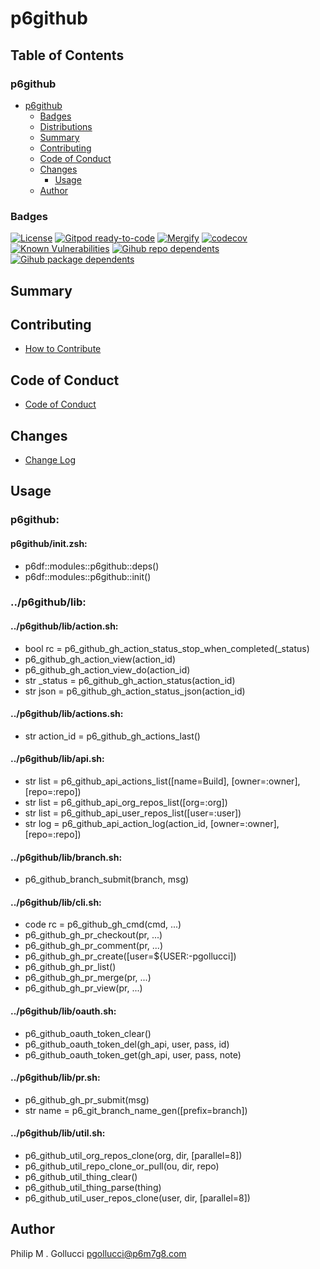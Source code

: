 # p6github

## Table of Contents


### p6github
- [p6github](#p6github)
  - [Badges](#badges)
  - [Distributions](#distributions)
  - [Summary](#summary)
  - [Contributing](#contributing)
  - [Code of Conduct](#code-of-conduct)
  - [Changes](#changes)
    - [Usage](#usage)
  - [Author](#author)

### Badges

[![License](https://img.shields.io/badge/License-Apache%202.0-yellowgreen.svg)](https://opensource.org/licenses/Apache-2.0)
[![Gitpod ready-to-code](https://img.shields.io/badge/Gitpod-ready--to--code-blue?logo=gitpod)](https://gitpod.io/#https://github.com/p6m7g8/p6github)
[![Mergify](https://img.shields.io/endpoint.svg?url=https://gh.mergify.io/badges/p6m7g8/p6github/&style=flat)](https://mergify.io)
[![codecov](https://codecov.io/gh/p6m7g8/p6github/branch/master/graph/badge.svg?token=14Yj1fZbew)](https://codecov.io/gh/p6m7g8/p6github)
[![Known Vulnerabilities](https://snyk.io/test/github/p6m7g8/p6github/badge.svg?targetFile=package.json)](https://snyk.io/test/github/p6m7g8/p6github?targetFile=package.json)
[![Gihub repo dependents](https://badgen.net/github/dependents-repo/p6m7g8/p6github)](https://github.com/p6m7g8/p6github/network/dependents?dependent_type=REPOSITORY)
[![Gihub package dependents](https://badgen.net/github/dependents-pkg/p6m7g8/p6github)](https://github.com/p6m7g8/p6github/network/dependents?dependent_type=PACKAGE)

## Summary

## Contributing

- [How to Contribute](CONTRIBUTING.md)

## Code of Conduct

- [Code of Conduct](https://github.com/p6m7g8/.github/blob/master/CODE_OF_CONDUCT.md)

## Changes

- [Change Log](CHANGELOG.md)

## Usage

### p6github:

#### p6github/init.zsh:

- p6df::modules::p6github::deps()
- p6df::modules::p6github::init()

### ../p6github/lib:

#### ../p6github/lib/action.sh:

- bool rc = p6_github_gh_action_status_stop_when_completed(_status)
- p6_github_gh_action_view(action_id)
- p6_github_gh_action_view_do(action_id)
- str _status = p6_github_gh_action_status(action_id)
- str json = p6_github_gh_action_status_json(action_id)
#### ../p6github/lib/actions.sh:

- str action_id = p6_github_gh_actions_last()
#### ../p6github/lib/api.sh:

- str list = p6_github_api_actions_list([name=Build], [owner=:owner], [repo=:repo])
- str list = p6_github_api_org_repos_list([org=:org])
- str list = p6_github_api_user_repos_list([user=:user])
- str log = p6_github_api_action_log(action_id, [owner=:owner], [repo=:repo])
#### ../p6github/lib/branch.sh:

- p6_github_branch_submit(branch, msg)
#### ../p6github/lib/cli.sh:

- code rc = p6_github_gh_cmd(cmd, ...)
- p6_github_gh_pr_checkout(pr, ...)
- p6_github_gh_pr_comment(pr, ...)
- p6_github_gh_pr_create([user=${USER:-pgollucci])
- p6_github_gh_pr_list()
- p6_github_gh_pr_merge(pr, ...)
- p6_github_gh_pr_view(pr, ...)
#### ../p6github/lib/oauth.sh:

- p6_github_oauth_token_clear()
- p6_github_oauth_token_del(gh_api, user, pass, id)
- p6_github_oauth_token_get(gh_api, user, pass, note)
#### ../p6github/lib/pr.sh:

- p6_github_gh_pr_submit(msg)
- str name = p6_git_branch_name_gen([prefix=branch])
#### ../p6github/lib/util.sh:

- p6_github_util_org_repos_clone(org, dir, [parallel=8])
- p6_github_util_repo_clone_or_pull(ou, dir, repo)
- p6_github_util_thing_clear()
- p6_github_util_thing_parse(thing)
- p6_github_util_user_repos_clone(user, dir, [parallel=8])


## Author

Philip M . Gollucci <pgollucci@p6m7g8.com>
